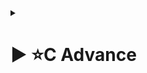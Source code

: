

<details>
  <summary><h1>▶ ⭐C Advance </h2></summary>


<details>
  <summary><h2>Quá trình biên dịch</h2></summary>
	
Quy trình biên dịch là quá trình chuyển đổi từ ngôn ngữ bậc cao (NNBC) (C/C++, Pascal, Java, C#…) sang  ngôn ngữ máy , để máy tính có thể hiểu và thực thi.
### Quá trình biên dịch bao gồm 4 giai đoạn:
- Giai đoàn tiền xử lý (Pre-processor)
- Giai đoạn dịch NNBC sang Asembly (Compiler)
- Giai đoạn dịch asembly sang ngôn ngữ máy (Asember)
- Giai đoạn liên kết (Linker)
![compiler](https://github.com/khokhanptv/ADVANCED-CC-ALGORITHM-T122023/assets/136571945/439abd04-d8d2-4f2c-97a5-be7f5074fe39)

	
**_Pre-processor (Giai đoạn tiền xử lý):_**
- 1 Project có nhiều file:`a.h, b.h, a.c, b.c `và file `main.c` sau quá trình tiền xử lý thành 1 file duy nhất là file `main.i`.
- Lệnh trong CMD là: `gcc -E main.c -o main.i`

**3 việc xảy ra trong quá trình tiền xử lý:**
- Nhận mã nguồn
- Xóa bỏ cmt,ghi chú.
- Chỉ thị tiền xử lý (bắt đầu bằng #) được xử lý.
	- Chỉ thị tiền xử lý dùng để chỉ những thông tin được xử lý ở quá trình tiền xử lý ( Preprocessor). Chia làm 3 nhóm chính:
	- `#include`:Chỉ thị `#include` dùng để chèn nội dung của một file vào mã nguồn chương trình
	- `#define, #undef`:Macro được định nghĩa bằng cách dùng `#define` .Macro là từ dùng để chỉ những thông tin được xử lý ở tiền xử lý
	
		- ví dụ:
		```C
		#define display_sum(a,b) \ // xuống dòng
			printf("this is macro to sum 2 number \n");\
			printf("result is:%d \n",a+b);// dòng cuối cùn không cần\

		int main(){
			display_sum(5,6);
			return 0;
		}
		```
	
	- `#undef`:
		- Dùng để hủy định nghĩa 1 macro đã dc định nghĩa trước đó bằng `#define`.
		- Nếu hai hoặc nhiều tệp tiêu đề có cùng tên macro, chúng có thể xung đột với nhau. Việc sử dụng các chỉ thị này giúp ngăn chặn các xung đột này.

		- ví dụ:
		```C
		#include <stdio.h>
		#include "nhietdo.c"
		#include "doam.c"
		// trong 2 file đều có macro lần lượt là:
		//#define cam_bien 10(nhietdo.c)
		//#define cam_bien 20(doam.c)

		int main(){
			#undef cam_bien
			#define cam_bien 40
			return 0;
		}
		```
	- `#if, #elif, #else, #ifdef, #ifndef`
	- `#if`: Sử dụng để bắt đầu 1 điều kiện tiền xử lý.Nếu đúng thì các dòng lệnh sau `#if` sẽ được biên dịch , sai sẽ bỏ qua đến khi gặp`#endif`.
	- `#elif`: Để thêm 1 ĐK mới khi `#if` hoặc `#elif` sai.
	- `#else`: Dùng khi không có ĐK nào đúng
	- `#ifdef` : Dùng để kiểm tra 1 macro định nghĩa hay chưa.Nếu định nghĩa rồi thì mã sau ifdef sẽ được biên dịch.
	- `#ifndef`: Dùng để kiểm tra 1 macro định nghĩa hay chưa.Nếu chưa định nghĩa thì mã sau ifndef sẽ được biên dịch.Thường dùng để kiểm tra macro đó đã dc định nghĩa trong file nào chưa, kết thúc thì `#endif`

	**Mục đích để tránh Định Nghĩa Nhiều Lần và Xung Đột**
	- Ví dụm trong 1 file `main.h`
	```C
	#ifndef __MAIN_H__
	#define __MAIN_H__
	#include<stdio.h>
	#endif 
	```
	- 1 số toán tử trong Macro: 
		- #define STRINGSIZE(x) #x
		- Ví dụ:
			```C
			#define STRINGSIZE(x) #x
			#define DATA 40

			int main(){
				prinf("the value: %s\n",STRINGSIZE(DATA));
				return 0;
			// sẽ in ra the value: DATA
			}
			```
		- Variadic Macro: Là 1 macro cho phép nhận 1 số lượng biến tham số có thể thay đổi
		<details>
		<summary>Ví dụ:</summary>
		
		```C

			#include <stdio.h>

			#define print_menu_item(...) \
				do { \
					const char *items[] = {__VA_ARGS__}; \
					int n = sizeof(items) / sizeof(items[0]); \
					for (int i = 0; i < n; i++) { \
						print_menu_item(i + 1, items[i]); \
					} \
				} while (0)

			#define case_option(number, function) \
				case number: \
					function(); \
					break;

			#define handle_option(option, ...) \
				switch (option) { \
					__VA_ARGS__ \
					default: \
						printf("Invalid option!\n"); \
				}

			void print_menu_item(int number, const char *item) {
					printf("%d. %s\n", number, item);
				}

			void feature1() { printf("Feature 1 selected\n"); }
			void feature2() { printf("Feature 2 selected\n"); }
			void feature3() { printf("Feature 3 selected\n"); }
			void feature4() { printf("Feature 4 selected\n"); }

			int main() {
				print_menu_item("Option 1", "Option 2", "Option 3", "Option 4", "Exit");

				int option;
				scanf("%d", &option);

				handle_option(option,
							case_option(1, feature1)
							case_option(2, feature2)
							case_option(3, feature3)
							case_option(4, feature4)
				)

				return 0;
		```
		</details>

- **_Compiler (Giai đoạn dịch NNBC sang ngôn ngữ Assembly):_** 
	-  Quá trình này compiler sẽ biên dịch từ file `.i` sang file ngôn ngữ assembly là file `.s`.
	-  Dùng lệnh `gcc -S main.i -o main.s`.
- **_Assembler (Giai đoạn dịch ngôn ngữ Assembly sang ngôn ngữ máy):_** compiler sẽ Biên dịch ngôn ngữ Assembly sang ngôn ngữ máy (0 và 1). Và tạo ra tệp tin Object `.o` 
	-  Dùng lệnh `gcc -c main.s -o main.o` để tạo ra file ".o"  
- **_Linker (Giải đoạn liên kết):_** 
	- 1 hoặc nhiều file.o sẽ được compiler liên kết lại 1 File  `.exe`.
	- File này để hệ điều hành chạy
	- Dùng lệnh `gcc  main.o -o filename` để tạo ra tệp thực thi .

</details>
<details>
  <summary><h2>Stdargt - Assert</h2></summary>

- **Stdargt:** 
- Cú pháp: `#include<stdarg.h>`
- stdarg.h trong Thư viện C định nghĩa một kiểu biến va_list và 3 macro  được sử dụng để lấy các tham số trong một hàm khi không cần biết có bao nhiêu tham số đầu vào
- va_list: là một kiểu dữ liệu.
- va_start: Bắt đầu một danh sách đối số biến đổi. Nó cần được gọi trước khi truy cập các đối số biến đổi đầu tiên.
- va_arg: Truy cập một đối số trong danh sách. Hàm này nhận một đối số của kiểu được xác định bởi tham số thứ hai
- va_end: Kết thúc việc sử dụng danh sách đối số biến đổi. Nó cần được gọi trước khi kết thúc hàm.

<details>
<summary>Ví dụ:</summary>

```C
#include <stdio.h>
#include <stdarg.h>

int sum(int count, ...) {
    va_list args;// đây là 1 kiểu dữ liệu ,để lưu 1 địa chỉ 
    va_start(args, count);//count để xác định  giá trị ban đầu 
	//trong trường hợp này là 4....

    int result = 0;
    for (int i = 0; i < count; i++) {
        result += va_arg(args, int);// ép kiểu dữ liệu 
    }	

    va_end(args);

    return result;
}

int main() {
    printf("Sum: %d\n", sum(4, 1, 2, 3, 4));// sum:10 , vì cout =4>> truyền vào 4 tham số
    return 0;
}

```

</details>

<details>
<summary>Ví dụ 2:</summary>

```C++
#include <stdio.h>
#include <stdarg.h>


typedef struct Data
{
    int x;
    double y;
} Data;

void display(int count, ...) {

    va_list args;

    va_start(args, count);

    int result = 0;

    for (int i = 0; i < count; i++)
    {
        Data tmp = va_arg(args,Data);
        printf("Data.x at %d is: %d\n", i,tmp.x);
        printf("Data.y at %d is: %f\n", i,tmp.y);
    }
   

    va_end(args);


}

int main() {


    display(3, (Data){2,5.0} , (Data){10,57.0}, (Data){29,36.0});
    return 0;
}

```
</details>
<details>
<summary>Ví dụ 3:</summary>

- Bài toán thực tế, làm sao viết 1 hàm chung , để phù hợp với bất kỳ số lượng tham số đầu vào.
- cảm biến độ ẩm 2 tham số , nhiệt độ 3 tham số >> cần 1 hàm phù hợp 

```C
#include <stdio.h>
#include <stdarg.h>

typedef enum {
    TEMPERATURE_SENSOR,
    PRESSURE_SENSOR
} SensorType;// đầu tiên định nghĩa 1 enum

void processSensorData(SensorType type, ...) {
    va_list args;
    va_start(args, type);

    switch (type) {
        case TEMPERATURE_SENSOR: {// khi có bài toán lựa chọn thì dùng switch..case
            int numArgs = va_arg(args, int);
            int sensorId = va_arg(args, int);
            float temperature = va_arg(args, double); // float được promote thành double
            printf("Temperature Sensor ID: %d, Reading: %.2f degrees\n", sensorId, temperature);
            if (numArgs > 2) {
                // Xử lý thêm tham số nếu có
                char* additionalInfo = va_arg(args, char*);
                printf("Additional Info: %s\n", additionalInfo);
            }
            break;
        }
        case PRESSURE_SENSOR: {
            int numArgs = va_arg(args, int);
            int sensorId = va_arg(args, int);
            int pressure = va_arg(args, int);
            printf("Pressure Sensor ID: %d, Reading: %d Pa\n", sensorId, pressure);
            if (numArgs > 2) {
                // Xử lý thêm tham số nếu có
                char* unit = va_arg(args, char*);
                printf("Unit: %s\n", unit);
            }
            break;
        }
    }

    va_end(args);
}

int main() {
    processSensorData(TEMPERATURE_SENSOR, 3, 1, 36.5, "Room Temperature");
    processSensorData(PRESSURE_SENSOR, 2, 2, 101325);
    return 0;
}

```
</details>

- **assert:** 
	- Cung cấp macro assert. 
	- Macro này được sử dụng để kiểm tra một điều kiện. 
	- Nếu điều kiện đúng (true), không có gì xảy ra và chương trình tiếp tục thực thi.
	- Nếu điều kiện sai (false), chương trình dừng lại và thông báo một thông điệp lỗi.
	- Dùng trong debug, dùng #define NDEBUG để tắt debug
	- Tóm lại, assert thường được sử dụng để kiểm tra điều kiện và kết thúc chương trình khi có lỗi 
<details>
<summary>Ví dụ:</summary>

```C
#include <stdio.h>
#include <assert.h>
int main() {   
	int x = 5;    
	assert(x == 5);    // Chương trình sẽ tiếp tục thực thi nếu điều kiện là đúng.
	printf("X is: %d", x);  
	return 0;
}

```
</details>

-Thông thường trong thực tế sẽ code:
<details>
<summary>Ví dụ:</summary>

```C
#define LOG(condition, cmd) assert(condition && #cmd);
int main{
	int x=0;
	LOG(x>5,x phai lon hon 5);
}
```

Hoặc

```C
#include <assert.h>
#define ASSERT_IN_RANGE(val, min, max) assert((val) >= (min) && (val) <= (max))

void setLevel(int level) {
    ASSERT_IN_RANGE(level, 1, 31);
    // Thiết lập cấp độ
}
int main(){
	int x=45;
	int day =5;
	ASSERT_IN_RANGE	(day,0,31);// day <31 thì sẽ thực hiện code tiếp theo
	//sai thì thông báo 
	printf("day bang %d\n",day);

}

```
</details>

</details>
<details>
  <summary><h2>Pointer</h2></summary>

- Con trỏ (pointer) là một biến chứa địa chỉ bộ nhớ của một biến khác. Việc sử dụng con trỏ giúp chúng ta thực hiện các thao tác trên bộ nhớ một cách linh hoạt hơn.
- Thông qua con trỏ có thể thay đổi giá trị tại biến mà nó trỏ tới

- Cách khai báo:

```C
int x = 10;
int *ptr = &x;  // ptr giờ đây chứa địa chỉ của x
*ptr =5;
>> x bằng5
```
- Kích thước của con trỏ phụ thuộc vào kiến trúc máy tính và trình biên dịch.
- `Môi trường Windows 32 bit: 4 bytes`
- `Môi trường Windows 64 bit: 8 bytes`

```C
int main()
{
    int *ptr;
    printf("Size of pointer: %d bytes\n", sizeof(ptr));    
    return 0;

}

```
- Ứng dụng để truyền tham trị .
<details>
<summary>Ví dụ:</summary>

```C
#include <stdio.h>

// Hàm swap: Đổi giá trị của hai biến sử dụng con trỏ
void swap(int *a, int *b)
{
    int tmp = *a;   // Lưu giá trị của biến a vào biến tạm thời tmp
    *a = *b;        // Gán giá trị của biến b cho biến a
    *b = tmp;       // Gán giá trị của biến tạm thời tmp (ban đầu là giá trị của a) cho biến b
}

// Hàm main: Hàm chính của chương trình
int main()
{
    int a = 10, b = 20; // Khai báo và khởi tạo hai biến a và b

    swap(&a, &b);       // Gọi hàm swap để đổi giá trị của a và b

    // In ra giá trị của a và b sau khi đã đổi giá trị
    printf("value a is: %d\n", a);
    printf("value b is: %d\n", b);

    return 0; // Kết thúc chương trình
}

```
</details>

**Các loại con trỏ**
- Con trỏ hàm(Hàm con trỏ)
- Con trỏ void.
- Con trỏ hằng.
- Hằng Con trỏ .
- Con trỏ trỏ tới con trỏ.

**Con trỏ hàm**

- Pointer to function (con trỏ hàm) là một biến giữ địa chỉ của một hàm.Có nghĩa nó trỏ đến vùng nhớ chứa mã máy của hàm được định nghĩa
- Có thể sử dụng con trỏ hàm để truy cập và gọi hàm từ một địa chỉ bộ nhớ cụ thể.
- Cú pháp:
`kiểu dữ liệu (*tên con trỏ hàm)(kieu du liêu1, kieu du liêu2)` 
- kiểu dữ liệu trùng với kiểu dữ liệu của hàm trỏ tới.
- Nếu cần truyền tham số thì kiểu dữ liệu 1 ,2 trùng với hàm truyền vào.
 
```C
#include <stdio.h>
int add(int a, int b) {
    return a + b;
}
int main() {
    int (*sum)(int, int); // Khai báo con trỏ hàm
    sum = add;            // Gán địa chỉ của hàm add cho con trỏ sum

    printf("Sum: %d\n", sum(3, 4)); // Gọi hàm thông qua con trỏ hàm

    return 0;
}
```

**Hàm con trỏ**
- Hàm con trỏ là một hàm mà tham số của nó là một con trỏ hàm.
- Điều này cho phép bạn truyền một hàm cụ thể vào một hàm khác để thực hiện các tác vụ động linh hoạt
<details>
<summary>Ví dụ:</summary>

```C
#include <stdio.h>
// Hàm con trỏ làm tham số cho một hàm khác
void processNumbers(int (*operation)(int, int), int a, int b) {
    int result = operation(a, b);
    printf("Result: %d\n", result);
}

// Hàm mẫu 1
int add(int a, int b) {
    return a + b;
}

int main() {
    int a = 10, b = 5;
    processNumbers(add, a, b);
    

    return 0;
}
```
</details>

**Con trỏ void**
- Void Pointer  là một kiểu đặc biệt của con trỏ ,nó có thể trỏ đến bất kỳ địa chỉ nào mà không cần biết tới kiểu dữ liệu của giá trị tại địa chỉ đó.
- Cách ép kiểu dữ liệu từ con trỏ Void:`(int*)(ptr)` đang ép về kiểu int.
- Dùng trong bài toán , nhiều kiểu dữ liệu mà không muốn dùng nhiều loại con trỏ trỏ tới chúng .
- Trong ví dụ bên dưới, con trỏ ptr trỏ tới tất cả các biến.
<details>
<summary>Ví dụ:</summary>

```C
#include <stdio.h>
#include <stdlib.h>

int sum(int a, int b)
{
    return a+b;
}

int main() {
   
    char array[] = "Hello";
    int value = 5;
    double test = 15.7;
    char letter = 'A';
   
    void *ptr = &value;
    printf("value is: %d\n", *(int*)(ptr));

    ptr = &test;
    printf("value is: %f\n", *(double*)(ptr));

    ptr = &letter;
    printf("value is: %c\n", *(char*)(ptr));

    ptr = sum;
    printf("sum: %d\n", ((int (*)(int,int))ptr)(5,6));

    void *ptr1[] = {&value, &test, &letter , sum, array};

    printf("value: %d\n", *(int*)ptr1[0]);

    printf("value: %c\n", *((char*)ptr1[4]+1));

    return 0;
}

```
</details>

**Con trỏ hằng- Pointer to Constant**
- Khai báo:`const　<Kiểu dữ liệu>　* <Tên con trỏ>;`
- không thể thay đổi giá trị tại biến mà nó đang trỏ đến.
- Ứng dụng:Trong bài toán thao tác với mảng, lý do arr trả về địa chỉ ,là 1 con trỏ , có thể thay đổi giá trị thông qua địa chỉ .
- So sánh:

| Con trỏ thường | Con trỏ hằng|
|-------|-------|
| Có thể thay đổi giá trị | không thể thay đổi giá trị |

```C
 int *ptr;// con trỏ thường
 const int *ptr1;//con trỏ hằng
 x=5;
 ptr=&x;
 *ptr=10;
 printf("x la %d",x);//x =10
 *ptr1 =10;//lỗi , vì nó làm thay đổi giá trị biến
```
**Hằng con trỏ- Constant Pointer**
- Khai báo:`int *const const_ptr = &value;`
- Đặc điểm:
	- Khi khai báo hằng con trỏ cần khởi tạo giá trị địa chỉ cho nó.
	- Khi hằng con trỏ đã trỏ đến 1 địa chỉ nào rồi,nó không thể trỏ tới bất kỳ 1 địa chỉ nào khác.
	- Có thể thay đổi được giá trị tại địa chỉ đã khởi gán ban đầu.

<details>
<summary>Ví dụ:</summary>

```C
#include <stdio.h>
#include <stdlib.h>
int main() {    
	int value = 5;    
	int test = 15;    
	int *const const_ptr = &value;   
	printf("value: %d\n", *const_ptr);    
	*const_ptr = 7   
	printf("value: %d\n", *const_ptr);   
	const_ptr = &test; // LỖI vì đã cố định vào value
	return 0;
}
```

</details>


**Pointer to Pointer**
- là một kiểu dữ liệu trong ngôn ngữ lập trình cho phép bạn lưu trữ địa chỉ của một con trỏ. 
- Con trỏ đến con trỏ cung cấp một cấp bậc trỏ mới, cho phép bạn thay đổi giá trị của con trỏ gốc. 
- Cấp bậc này có thể hữu ích trong nhiều tình huống, đặc biệt là khi bạn làm việc với các hàm cần thay đổi giá trị của con trỏ.

<details>
<summary>Ví dụ:</summary>

```C
int test = 5;	//Address: 0x01
			 	//Value:	5
int *ptr = &test;//Address: 0x02
			 	//Value:	0x01
int **ptr1=&ptr;//Address: 0x03
			 	//Value:	0x01

#include <stdio.h>

int main() {
    int x = 10;
    int *ptr1 = &x;  // Con trỏ ptr1 trỏ đến biến x
    int **ptr2 = &ptr1;  // Con trỏ ptr2 trỏ đến con trỏ ptr1

    printf("Địa chỉ x: %p\n", &x);   //Địa chỉ x: 0x7ffe88cb3ab4
    printf("gia tri ptr1: %p\n", ptr1);//gia tri ptr1: 0x7ffe88cb3ab4
    printf("Địa chỉ con trỏ ptr1: %p\n", &ptr1);//Địa chỉ con trỏ ptr1: 0x7ffe88cb3ab8
    printf("Giá trị của ptr2 (địa chỉ của ptr1): %p\n", ptr2)//Giá trị của ptr2 (địa chỉ của ptr1): 0x7ffe88cb3ab8

    return 0;
}

```
</details>

**NULL Pointer**
- Khai báo:`int *ptr = NULL; `
- NULL pointer là một con trỏ không trỏ đến bất kỳ vùng nhớ cụ thể nào.
- Trong vđk khởi tạo con trỏ phải gán NULL
- Trước khi xài thì phải kiểm tra nó là NULL hay không.
- Lý do nếu kiểm tra không phải là NULL thì con trỏ đang trỏ tới 1 giá trị nào đó ,Tránh dereferencing (sử dụng giá trị mà con trỏ trỏ đến) làm sai chương trình.
- Khi xài xong 1 pointer thì phải gán nó bằng Null, để tránh sử dụng giá trị cũ của con trỏ.

<details>
<summary>Ví dụ:</summary>

```C

#include <stdio.h>
int main() {
    int *ptr = NULL;  // Gán giá trị NULL cho con trỏ 0x0000000

    if (ptr == NULL) {
        printf("Pointer is NULL\n");
    } else {
        printf("Pointer is not NULL\n");
    }

    int score_game = 5;
    if (ptr == NULL)
    {
        ptr = &score_game;
        *ptr = 30;
        ptr = NULL;
    }
}

```
</details>


</details>
<details>
  <summary><h2>Từ khóa đặc biệt trong C </h2></summary>

- Biến cục bộ là biến tồn tại trong các hàm :Hàm main() , hàm con.Biến cục bộ sẽ được lưu vào vùng nhớ stack, thu hồi khi kết thúc hàm. 
- Biến toàn cục là các biến được khai báo ở bên ngoài tất cả các hàm , Biến toàn cục tồn tại cho tới khi chương trình kết thúc.


### Khác nhau của static cục bộ và static toàn cục:

**Biến static cục bộ:** 
- Khi 1 biến cục bộ được khai báo với từ khóa static. Biến sẽ chỉ được khởi tạo 1 lần duy nhất và tồn tại suốt thời gian chạy chương trình. 
- Giá trị của nó không bị mất đi ngay cả khi kết thúc hàm
- Biến static sẽ lưu vào vùng nhớ Data/ Bss, được giải phóng khi kết thúc chương trình.

- Ví dụ:

```C
		#include <stdio.h>
		void printMessage() {
		static int count = 0;
		// Tăng giá trị biến mỗi lần hàm được gọi
		count++;
		printf("Count: %d\n", count);
		}

		int main() {
		// Gọi hàm có sử dụng biến static
		printMessage();//
		printMessage();

		return 0;
		}// KQ:Count: 1,Count: 2

```

**Biến static toàn cục:**  
- Biến toàn cục static sẽ chỉ có thể được truy cập và sử dụng trong File khai báo nó, các File khác không có cách nào truy cập được.Nghĩa là `extern` không dùng được
- Ví dụ:globalStaticVar được khai báo là static và nằm trong file "File1.c". Do đó, bạn không thể trực tiếp truy cập nó từ file "File2.c", bằng extern int globalStaticVar; trong File2.c, chương trình sẽ không biên dịch được và thông báo lỗi.

**Biến Extern:**
- Trong C, khi 1 biến đi sau từ khóa “extern” có nghĩa:
- Từ khóa extern được sử dụng để khai báo một biến,hàm mà đã được định nghĩa bên ngoài chương trình hoặc tệp tin.
- Biến extern không tạo ra bộ nhớ mới cho biến , tiết kiệm dung lượng chương trình
- Biến được tham chiếu phải được khai báo toàn cục.
- Lưu ý: khi sử dụng extern, không được khai báo giá trị ban đầu cho biến

 <details>
<summary>Ví dụ</summary>

- File 1 ta khai báo

```C
int GlobalVariable = 0; // implicit definition 
void SomeFunction(); // function prototype (declaration) 
int main() 
{ 
  GlobalVariable = 1; 
  SomeFunction(); 
  return 0; 
}
```
- File 2, chúng ta extern biến đó để sử dụng

```C
extern int GlobalVariable; // implicit definition 
void SomeFunction(); // function prototype (declaration) 
int main() 
{ 
  GlobalVariable = 1; 
  SomeFunction(); 
  return 0; 
}; 
```
 </details>



**Biến register:**
- Từ khóa register được dùng để khai báo các biến có tính chất như biến cục bộ nhưng mà nó được lưu trong thanh ghi của CPU. Do nó được lưu trong thanh ghi nên tốc độ xử lý sẽ nhanh hơn so với các biến được lưu trong Ram.
    `register int counter = 0;`
- Hạn chế dùng register vì thanh ghi có giới hạn (32 bit là 4 byte , 64 bit là 8 byte ) >> chỉ lưu những biến quan trọng , cần tính toán nhanh
- Giải thích :Nếu khai báo biến thông thường để tính toán không có từ khóa register , thực hiện một phép tính thì cần có 3 bước.
	- Ví dụ: `int a = 6.Ví dụ :a có địa chỉ là 0X01,  a=a+4`
	- B1:Lưu địa chỉ và giá trị của biến vào bộ nhớ RAM : `0X01=6;` 
	- B2:Sau đó chuyển từ Ram qua thanh ghi(register)
	- B3:Từ register chuyển qua ALU (Arithmetic Logic Unit) ,để tính toán.Sau khi tính toán xong thì lại chuyển ngược về register>> về RAM



**Biến volatile:** Thông báo cho trình biên dịch rằng giá trị của biến này không tối ưu , nếu tối ưu thì sẽ không đúng kết quả của người code.
- Sử dụng volatile với biến có giá trị thay đổi từ bên ngoài , liên tục và giống nhau.Nếu không có volatile, compiler sẽ hiểu rằng các biến như vậy dường như không thay đổi giá trị nên compiler có xu hướng loại bỏ để có thể tối ưu kích cỡ file code .
- Ví dụ:
```C
   	int main() {
    volatile int sensorValue;

    while (1) {
        // Đọc giá trị từ cảm biến (sensor)
        sensorValue = readSensor();

        // Xử lý giá trị cảm biến
        processSensorValue(sensorValue);
    }

    return 0;
}
```

</details>
 
<details>
  <summary><h2>Goto_setjmp</h2></summary>

**Goto:**
- goto là một từ khóa trong ngôn ngữ lập trình C, cho phép chương trình nhảy đến một nhãn (label) đã được đặt trước đó trong cùng một hàm.

 <details>
<summary>Ví dụ</summary>

```C
#include <stdio.h>
int main() {    
	int i = 0;   // Đặt nhãn    start        
	if (i >= 5) {           
		goto end;  // Chuyển control đến nhãn "end"       
		}       
		printf("%d ", i);        
		i++;        
		goto start;  // Chuyển control đến nhãn "start"    		 
		end: // Nhãn "end"       
		printf("\n");
		return 0;
	}
```

</details>

**Setjmp.h:**
- `setjmp.h` là một thư viện trong ngôn ngữ lập trình C, chứa các hàm setjmp và longjmp được sử dụng để xử lý các tình huống ngoại lệ.
- Khi điều kiện là sai, chúng không dừng chương trình lại như assert, mà thay vào đó chúng tạo ra một cơ hội để nhảy đến một điểm nhảy trước đó đã được đánh dấu bởi setjmp
- `setjmp` sẽ lưu điểm đánh dấu chương trình ngoại lệ .
- `longjmp` được sử dụng để nhảy đến một điểm  đã được đánh dấu bởi setjmp.

 <details>
<summary>Ví dụ</summary>

```C

#include <stdio.h>
#include <setjmp.h>

jmp_buf buf;//jmp_buf là kiểu dữ liệu trong thư viện Setjmp.h
int exception_code;

#define TRY if ((exception_code = setjmp(buf)) == 0) 
#define CATCH(x) else if (exception_code == (x)) 
#define THROW(x) longjmp(buf, (x))


double divide(int a, int b) {
    if (b == 0) {
        THROW(1); // Mã lỗi 1 
    }
    return (double)a / b;
}

int main() {
    int a = 10;
    int b = 0;
    double result = 0.0;

    TRY {
        result = divide(a, b);
        printf("Result: %f\n", result);
    } CATCH(1) {
        printf("Error: Divide by 0!\n");
    }


    // Các xử lý khác của chương trình
    return 0;
}


```

</details>

</details>

<details>
  <summary><h2>Bitmask </h2></summary>

**Khái niệm**:
- Bitmask là một kỹ thuật sử dụng các bit để lưu trữ  trạng thái. Có thể sử dụng bitmask để đặt, xóa và kiểm tra trạng thái của các bit cụ thể trong một từ  
- Bitmask thường được sử dụng để tối ưu hóa bộ nhớ
- khi muốn Set 1 bit tại ví trí chỉ cần dịch bit 1 tới vị trí Cần SET và OR với iá trị hiện tại
- Khi muốn Clear bit tai vị tri chỉ cần dịch bit 1 tới vị trí cần Clear , đảo ngược hết bit đó  và AND với giá trị hiện tại
- Ví dụ:

```C
	uint8_t x = 0;/0X0000 0000
	// Muốn set tại vị tri 1 
	x = x | (1 << 1);//0x0000 0001
	x = x & ~(1 << 1);0x0000 0000



```
<details>
<summary>Ví dụ 1 </summary>

```C

#include <stdio.h>
#include <stdint.h>


#define GENDER        1 << 0  // Bit 0: Giới tính (0 = Nữ, 1 = Nam)
#define TSHIRT        1 << 1  // Bit 1: Áo thun (0 = Không, 1 = Có)
#define HAT           1 << 2  // Bit 2: Nón (0 = Không, 1 = Có)
#define SHOES         1 << 3  // Bit 3: Giày (0 = Không, 1 = Có)
// Tự thêm 5 tính năng khác
#define FEATURE1      1 << 4  // Bit 4: Tính năng 1
#define FEATURE2      1 << 5  // Bit 5: Tính năng 2
#define FEATURE3      1 << 6  // Bit 6: Tính năng 3
#define FEATURE4      1 << 7  // Bit 7: Tính năng 4

void enableFeature(uint8_t *features, uint8_t feature) {
    *features |= feature;
}

void disableFeature(uint8_t *features, uint8_t feature) {
    *features &= ~feature;
}


int isFeatureEnabled(uint8_t features, uint8_t feature) {
    return (features & feature) != 0;
}

void listSelectedFeatures(uint8_t features) {
    printf("Selected Features:\n");

    if (features & GENDER) {
        printf("- Gender\n");
    }
    if (features & TSHIRT) {
        printf("- T-Shirt\n");
    }
    if (features & HAT) {
        printf("- Hat\n");
    }
    if (features & SHOES) {
        printf("- Shoes\n");
    }
    // Thêm các điều kiện kiểm tra cho các tính năng khác
}

void removeFeatures(uint8_t *features, uint8_t unwantedFeatures) {
    *features &= ~unwantedFeatures;
}


int main() {
    uint8_t options = 0;

    // Thêm tính năng 
    enableFeature(&options, GENDER | TSHIRT | HAT);

    removeFeatures(&options, TSHIRT);

    // Liệt kê các tính năng đã chọn
    listSelectedFeatures(options);
    
    return 0;
}

```

</details>

<details>
<summary>Ví dụ 2 </summary>

```	C
#include <stdio.h>

#define LED1 1 << 0 // 0001
#define LED2 1 << 1 // 0010
#define LED3 1 << 2 // 0100
#define LED4 1 << 3 // 1000


void enableLED(unsigned int *GPIO_PORT, unsigned int LED) {
    *GPIO_PORT |= LED;
}

void disableLED(unsigned int *GPIO_PORT, unsigned int LED) {
    *GPIO_PORT &= ~LED;
}


int main() {
    unsigned int GPIO_PORT = 0; // Giả sử là biến điều khiển cổng GPIO

    // Bật LED1 và LED3
    enableLED(&GPIO_PORT, LED1 | LED3);
    if (GPIO_PORT & LED1 )
    {
        printf("LED1 is on\n");
    }

    if (GPIO_PORT & LED2)
    {
        printf("LED2 is on\n");
    }

    if (GPIO_PORT & LED3)
    {
        printf("LED3 is on\n");
    }
    
    // Tắt LED1 và bật LED2
    disableLED(&GPIO_PORT, LED1);
    enableLED(&GPIO_PORT, LED2);

    if (GPIO_PORT & LED1 )
    {
        printf("LED1 is on\n");
    }

    if (GPIO_PORT & LED2)
    {
        printf("LED2 is on\n");
    }

    if (GPIO_PORT & LED3)
    {
        printf("LED3 is on\n");
    }

    // Cập nhật trạng thái của GPIO_PORT tương ứng với hardware

    return 0;
}
```
</details>


</details>
<details>
  <summary><h2>Struct - Union </h2></summary>

**Struct:**
- Struct là một kiểu dữ liệu chứa nhiều kiểu dữ liệu khác trong nó , kích thước của struct bằng kích thước các thành viên bên trong + phần padding.
- Ví dụ:
![Struct](./Hinhanh/Struct.PNG)
- Tổng Example là 8 byte , 7 byte dữ liệu + 1 byte trống 
![Struct](./Hinhanh/Struct1.PNG)
- Tổng Example là 12 byte ,  7 byte dữ liệu + 5 byte trống
![Struct](./Hinhanh/Struct2.PNG)
- Tổng Example là 24 byte ,cơ bản là tốn time tính

##Mục đích tính toán struct,để tối ưu bộ nhớ,nếu sắp xếp các phần tử không hợp lý sẽ tốn bộ nhớ.


**Union:**
- Union là một kiểu dữ liệu chứa nhiều kiểu dữ liệu khác trong nó ,kích thước của struct bằng kích thước thành viên lớn nhất và cùng 1 vùng nhớ.
![Union](./Hinhanh/Union.PNG)
![Union](./Hinhanh/union1.jpg)
- Tổng Example là 20 byte , thằng nào lớn nhất thì lấy thằng đó

##Mục đích sử dụng  Union ,để tiết kiệm bộ nhớ ,vì 1 thời điểm chỉ có thể sử dụng 1 member. 
- Ứng dụng đọc 1 cảm biến trong nhiều cảm biến.
- Nếu cùng 1 mục đích mà sử dụng struct sẽ tốn nhiều dung lượng hơn.
![Union](./Hinhanh/Union3.PNG)
- Ví dụ trên nếu dùng struct thì 8 byte , trong khi union chỉ 4 byte

</details>
<details>
  <summary><h2>Phân vùng bộ nhớ trên RAM, cấp phát bộ nhớ động</h2></summary>
	
### Phân vùng bộ nhớ trên RAM(Memory layout)
- Chương trình main.exe trên window  hoặc main.hex với VĐK (lưu ở bộ nhớ SSD hoặc FLASH). 
- Khi nhấn run chương trình trên window hoặc cấp nguồn cho vi điều khiển thì những chương trình này sẽ được copy vào bộ nhớ RAM để thực thi.


| Stack |
|:-----:|
|   ↓   |
|   ↑   |	
|  Heap |
|  Bss(Uninitialized data)  |
|  Data(Initialized data)   |
|  Text |
- ***Text:*** Quyền truy cập chỉ có thể Read( không thay đổi)
	- Lưu các hằng số :`const int x =2` 
	- Kích thước là cố định
	- Nó chưa lệnh thực thi :Mã assembly...
- ***Data:*** Quyền truy cập Read-Write
	- Chứa biến toàn cục đã dc khởi tạo hoặc biến static khác 0:`int a=1, int b=2;`
	- Được giải phóng khi kết thúc chương trình
	- Kích thước có thể thay đổi
- ***Bss:*** Quyền truy cập Read-Write
	- Chứa biến toàn cục chưa khởi tạo, hoặc bằng 0:`int a=0, int b;`
	- Các biến static bằng 0 hoặc chưa khởi tạo
	- Được giải phóng khi kết thúc chương trình
	- Kích thước có thể thay đổi
- ***Stack:*** Quyền truy cập là Read-Write.
	- lưu trữ các biến cục bộ.
	- Các tham số truyền vào và các giá trị trả về từ hàm.
	- Hàm main cũng ở vùng stack
	- Sẽ được giải phóng khi ra khỏi hàm
	- Kích thước cố định: phụ thuộc vào hệ điều hành, đối với Windows thường là 1MB, Linux là 8MB.
- ***Heap:*** Quyền truy cập là Read-Write.
	- Được sử dụng để cấp phát bộ nhớ động như: Malloc, Calloc,...
	- Kích thước không cố định.
	- Sẽ được giải phóng khi gọi hàm free,...
	### So sánh Stack và Heap?
	- Bộ nhớ: Bộ nhớ Heap và bộ nhớ Stack bản chất đều cùng là vùng nhớ được tạo ra và lưu trữ trong RAM khi chương trình được thực thi.
		- Stack được dùng để lưu trữ các biến cục bộ trong hàm, tham số truyền vào... Truy cập vào bộ nhớ này rất nhanh và được thực thi khi chương trình được biên dịch.
		- Heap được dùng để lưu trữ vùng nhớ cho những biến con trỏ được cấp phát động bởi các hàm malloc - calloc - realloc (trong C)
	- Kích thước vùng nhớ:
		- Stack: kích thước của bộ nhớ Stack là cố định, tùy thuộc vào từng hệ điều hành, ví dụ hệ điều hành Windows là 1 MB, hệ điều hành Linux là 8 MB (lưu ý là con số có thể khác tùy thuộc vào kiến trúc hệ điều hành của bạn).
		- Heap: kích thước của bộ nhớ Heap là không cố định, có thể tăng giảm do đó đáp ứng được nhu cầu lưu trữ dữ liệu của chương trình.
	### Các cách sử dụng malloc, calloc, realloc, free:
	- ***Malloc:*** Cấp phát bộ nhớ động mỗi phần tử, không khởi tạo giá trị, trả về con trỏ NULL khi cấp phát thành công.
	- ***Calloc:*** Cấp phát bộ nhớ động và khởi tạo cho các phần tử là 0, trả về con trỏ NULL khi cấp phát thành công.
	- ***Realloc:*** Thay đổi kích thước bộ nhớ của bộ nhớ đã được cấp phát trước đó của Malloc và Calloc, trả về con trỏ NULL khi thay đổi thành công.
	- Vậy `Malloc` sẽ nhanh hơn `Calloc`
	- Ví dụ:

	```C
	int main() {
    int *arr_malloc, *arr_calloc;
    size_t size = 5;

    // Sử dụng malloc
    arr_malloc = (int*)malloc(size * sizeof(int));

    // Sử dụng calloc
    arr_calloc = (int*)calloc(size, sizeof(int));

    // Sử dụng Realloc
	arr_malloc = (int*)realloc(arr_malloc, sizeof(int) * 7); // size arr_malloc lúc này là 7


    // Giải phóng bộ nhớ
    free(arr_malloc);
    free(arr_calloc);

    return 0;
	}
	```
<details>
<summary>Ví dụ:</summary>

```C
#include <stdio.h>
#include <stdlib.h>

int main(int argc, char const *argv[])
{  
    int soluongkytu = 0;
    char* ten = (char*) malloc(sizeof(char) * soluongkytu)
    for (int i = 0; i < 3; i++)
    {
        printf("Nhap so luong ky tu trong ten: \n");
        scanf("%d", &soluongkytu);
        ten = realloc(ten, sizeof(char) * soluongkytu);
        printf("Nhap ten cua ban: \n");
        scanf("%s", ten);
        printf("Hello %s\n", ten);
    }

}

```

</details>


- Đặc điểm vùng nhớ
	- Stack: 
		- vùng nhớ Stack được quản lý bởi hệ điều hành, 
		- Dữ liệu được lưu trong Stack sẽ tự động hủy khi hàm thực hiện xong công việc của mình.
	- Heap: k
		- Kích thước của bộ nhớ Heap là không cố định, có thể tăng giảm do đó đáp ứng được nhu cầu lưu trữ dữ liệu ,
		- Dữ liệu trong Heap sẽ không bị hủy khi hàm thực hiện xong, điều đó có nghĩa bạn phải tự tay hủy vùng nhớ bằng câu lệnh free (trong C), và delete hoặc delete [] (trong C++), nếu không sẽ xảy ra hiện tượng rò rỉ bộ nhớ. 
### Lưu ý: 
- Việc tự động dọn vùng nhớ còn tùy thuộc vào trình biên dịch trung gian.
- Vấn đề lỗi xảy ra đối với vùng nhớ Stack: Bởi vì bộ nhớ Stack cố định nên nếu chương trình bạn sử dụng quá nhiều bộ nhớ vượt quá khả năng lưu trữ của Stack chắc chắn sẽ xảy ra tình trạng tràn bộ nhớ Stack (Stack overflow), các trường hợp xảy ra như bạn khởi tạo quá nhiều biến cục bộ, hàm đệ quy vô hạn,..
	- Ví dụ về tràn bộ nhớ stack với hàm đệ quy vô hạn:
	```C
	int foo(int x){
		printf("De quy khong gioi han\n");
		return foo(x);
	}
	```
- Vấn đề lỗi xảy ra đối với vùng nhớ Heap: Nếu bạn liên tục cấp phát vùng nhớ mà không giải phóng thì sẽ bị lỗi tràn vùng nhớ Heap (Heap overflow). Nếu bạn khởi tạo một vùng nhớ quá lớn mà vùng nhớ Heap không thể lưu trữ một lần được sẽ bị lỗi khởi tạo vùng nhớ Heap thất bại.
	- Ví dụ trường hợp khởi tạo vùng nhớ Heap quá lớn:
	```C 
	int *A = (int *)malloc(18446744073709551615); 
	```

- ***Realloc:*** Thay đổi kích thước bộ nhớ của bộ nhớ đã được cấp phát trước đó của Malloc và Calloc, trả về con trỏ NULL khi thay đổi thành công
```C
void* realloc(void* ptr, size_t size);
```
- ***Free:*** Giải phóng bộ nhớ đã được cấp phát bằng Malloc, Calloc, Realloc sau khi sử dụng xong, không có trả về
```C
void free(void* ptr);
```
### Khác nhau của static cục bộ và static toàn cục:

- Biến static cục bộ: Khi 1 biến cục bộ được khai báo với từ khóa static. Biến sẽ chỉ được khởi tạo 1 lần duy nhất và tồn tại suốt thời gian chạy chương trình. Giá trị của nó không bị mất đi ngay cả khi kết thúc hàm. Tuy nhiên khác với biến toàn cục có thể gọi trong tất cả mọi nơi trong chương trình, thì biến cục bộ static chỉ có thể được gọi trong nội bộ hàm khởi tạo ra nó. Mỗi lần hàm được gọi, giá trị của biến chính bằng giá trị tại lần gần nhất hàm được gọi.Biến static sẽ lưu vào vùng nhớ Data/ Bss, được giải phóng khi kết thúc chương trình.

- Ví dụ:

```C
 	#include <stdio.h>
	void printMessage() {
    static int count = 0;
    // Tăng giá trị biến mỗi lần hàm được gọi
    count++;
    printf("Count: %d\n", count);
	}

	int main() {
    // Gọi hàm có sử dụng biến static
    printMessage();//
    printMessage();

    return 0;
	}// KQ:Count: 1,Count: 2

```

- Biến static toàn cục: Biến toàn cục static sẽ chỉ có thể được truy cập và sử dụng trong File khai báo nó, các File khác không có cách nào truy cập được.
- Ví dụ:globalStaticVar được khai báo là static và nằm trong file "File1.c". Do đó, bạn không thể trực tiếp truy cập nó từ file "File2.c", bằng extern int globalStaticVar; trong File2.c, chương trình sẽ không biên dịch được và thông báo lỗi.
- Biến cục bộ: Biến cục bộ sẽ được lưu vào vùng nhớ stack, thu hồi khi kết thúc hàm cục bộ. 

</details>
<details>
  <summary><h2> JSON</h2></summary>

> https://www.w3schools.com/js/js_json_intro.asp
>
> https://www.geeksforgeeks.org/cjson-json-file-write-read-modify-in-c/

- JSON là viết tắt của "JavaScript Object Notation" (Định dạng đối tượng JavaScript).
- JSON là một định dạng văn bản được sử dụng để lưu trữ và truyền dữ liệu; nó được sử dụng để trao đổi dữ liệu giữa các ứng dụng và dịch vụ web.
- JSON là "tự mô tả", dễ đọc và viết cho cả con người và máy tính.

**Trong JSON, giá trị phải thuộc một trong các loại dữ liệu sau:**

- Một chuỗi (phải được viết trong dấu ngoặc kép) -> Ví dụ: {"name":"John"}
- Một số (phải là số nguyên hoặc số thực) -> Ví dụ: {"age":30}
- Một đối tượng (Các giá trị trong JSON có thể là đối tượng) -> Ví dụ: { "employee":{"name":"John", "age":30, "city":"New York"} }
- Một mảng -> Ví dụ: { "employees":["John", "Anna", "Peter"] }
- Một giá trị boolean -> Ví dụ: {"sale":true}
null -> Ví dụ: {"middlename":null}
- Giá trị JSON không thể là một trong các loại dữ liệu sau:
Một hàm,Một ngày,undefined.

```C
	{ "name": "Bob Johnson", "age": 35, "city": "Chicago" },
	{ "name": "John Doe", "age": 30, "city": "New York", "occupation": "Software Engineer", "isStudent": false },
	{
	    "name": "Jane Smith",
	    "age": null,
	    "city": "Los Angeles",
	    "contact": { "email": "jane.smith@example.com", "phone": "555-1234" }
	}

```

<details>
<summary>Ví dụ:</summary>

```C
	#include <stdio.h>
	#include <string.h>
	#include <stdlib.h>
	#include <stddef.h>
	#include <ctype.h>
	#include <stdbool.h>
	
	typedef enum {
	    JSON_NULL,
	    JSON_BOOLEAN,
	    JSON_NUMBER,
	    JSON_STRING,
	    JSON_ARRAY,
	    JSON_OBJECT
	} JsonType;
	
	typedef struct JsonValue {
	    JsonType type;
	    union {
	        int boolean; double number; char *string;
	        struct {
	            struct JsonValue *values;
	            size_t count; // số lượng element
	        } array;
	        struct {
	            char **keys;
	            struct JsonValue *values;
	            size_t count; // số cặp key-value
	        } object;
	    } value;
	} JsonValue;
	
	JsonValue *parse_json(const char **json);
	
	void free_json_value(JsonValue *json_value);
	
	static void skip_whitespace(const char **json) {
	    while (isspace(**json)) {
	        (*json)++;
	    }
	}
	
	JsonValue *parse_null(const char **json) {
	    skip_whitespace(json);
	    if (strncmp(*json, "null", 4) == 0) { // khi bắt gặp đc chữ n -> nó lấy thêm 3 phần tử tiếp theo -> so sánh với null
	        JsonValue *value = (JsonValue *) malloc(sizeof(JsonValue));
	        value->type = JSON_NULL; 
	        *json += 4;
	        return value;
	    }
	    return NULL;
	}
	
	JsonValue *parse_boolean(const char **json) {
	    skip_whitespace(json);
	    JsonValue *value = (JsonValue *) malloc(sizeof(JsonValue));
	    if (strncmp(*json, "true", 4) == 0) {
	        value->type = JSON_BOOLEAN;
	        value->value.boolean = true;
	        *json += 4;
	    } else if (strncmp(*json, "false", 5) == 0) {
	        value->type = JSON_BOOLEAN;
	        value->value.boolean = false;
	        *json += 5;
	    } else {
	        free(value);
	        return NULL;
	    }
	    return value;
	}
	
	JsonValue *parse_number(const char **json) {
	    skip_whitespace(json);
	    char *end; //:') 
	
	    double num = strtod(*json, &end);
	    if (end != *json) {
	        JsonValue *value = (JsonValue *) malloc(sizeof(JsonValue));
	        value->type = JSON_NUMBER;
	        value->value.number = num;
	        *json = end;
	        return value;
	    }
	    return NULL;
	}
	
	JsonValue *parse_string(const char **json) {
	    skip_whitespace(json);
	
	    if (**json == '\"') {
	        (*json)++;
	        const char *start = *json;
	        while (**json != '\"' && **json != '\0') {
	            (*json)++;
	        }
	        if (**json == '\"') {
	            size_t length = *json - start; // 3
	            char *str = (char *) malloc((length + 1) * sizeof(char));
	            strncpy(str, start, length);
	            str[length] = '\0';
	
	            JsonValue *value = (JsonValue *) malloc(sizeof(JsonValue));
	            value->type = JSON_STRING;
	            value->value.string = str;
	            (*json)++;
	            return value;
	        }
	    }
	    return NULL;
	}
	
	JsonValue *parse_array(const char **json) {
	    skip_whitespace(json);
	    if (**json == '[') {
	        (*json)++;
	        skip_whitespace(json);
	
	        JsonValue *array_value = (JsonValue *)malloc(sizeof(JsonValue));
	        array_value->type = JSON_ARRAY;
	        array_value->value.array.count = 0;
	        array_value->value.array.values = NULL;
	
	        /*
	        double arr[2] = {};
	        arr[0] = 30;
	        arr[1] = 70;
	        */
	
	        while (**json != ']' && **json != '\0') {
	            JsonValue *element = parse_json(json); // 70
	            if (element) {
	                array_value->value.array.count++;
	                array_value->value.array.values = (JsonValue *)realloc(array_value->value.array.values, array_value->value.array.count * sizeof(JsonValue));
	                array_value->value.array.values[array_value->value.array.count - 1] = *element;
	                free(element);
	            } else {
	                break;
	            }
	            skip_whitespace(json);
	            if (**json == ',') {
	                (*json)++;
	            }
	        }
	        if (**json == ']') {
	            (*json)++;
	            return array_value;
	        } else {
	            free_json_value(array_value);
	            return NULL;
	        }
	    }
	    return NULL;
	}
	
	JsonValue *parse_object(const char **json) {
	    skip_whitespace(json);
	    if (**json == '{') {
	        (*json)++;
	        skip_whitespace(json);
	
	        JsonValue *object_value = (JsonValue *)malloc(sizeof(JsonValue));
	        object_value->type = JSON_OBJECT;
	        object_value->value.object.count = 0;
	        object_value->value.object.keys = NULL;
	        object_value->value.object.values = NULL;
	
	        while (**json != '}' && **json != '\0') {
	            JsonValue *key = parse_string(json);
	            if (key) {
	                skip_whitespace(json);
	                if (**json == ':') {
	                    (*json)++;
	                    JsonValue *value = parse_json(json);
	                    if (value) {
	                        object_value->value.object.count++;
	                        object_value->value.object.keys = (char **)realloc(object_value->value.object.keys, object_value->value.object.count * sizeof(char *));
	                        object_value->value.object.keys[object_value->value.object.count - 1] = key->value.string;
	
	                        object_value->value.object.values = (JsonValue *)realloc(object_value->value.object.values, object_value->value.object.count * sizeof(JsonValue));
	                        object_value->value.object.values[object_value->value.object.count - 1] = *value;
	                        free(value);
	                    } else {
	                        free_json_value(key);
	                        break;
	                    }
	                } else {
	                    free_json_value(key);
	                    break;
	                }
	            } else {
	                break;
	            }
	            skip_whitespace(json);
	            if (**json == ',') {
	                (*json)++;
	            }
	        }
	        if (**json == '}') {
	            (*json)++;
	            return object_value;
	        } else {
	            free_json_value(object_value);
	            return NULL;
	        }
	    }
	    return NULL;
	}
	
	JsonValue *parse_json(const char **json) { // làm việc với giá trị json_str_value 
	    while (isspace(**json)) {
	        (*json)++;
	    }
	
	    switch (**json) {
	        case 'n':
	            return parse_null(json);
	        case 't':
	        case 'f':
	            return parse_boolean(json);
	        case '\"':
	            return parse_string(json);
	        case '[':
	            return parse_array(json);
	        case '{':
	            return parse_object(json);
	        default:
	            if (isdigit(**json) || **json == '-') return parse_number(json);
	            else return NULL; // Lỗi phân tích cú pháp
	    }
	}
	
	void free_json_value(JsonValue *json_value) {
	    if (json_value == NULL) return;
	    
	    switch (json_value->type) {
	        case JSON_STRING:
	            free(json_value->value.string);
	            break;
	        case JSON_ARRAY:
	            for (size_t i = 0; i < json_value->value.array.count; i++) {
	                free_json_value(&json_value->value.array.values[i]);
	            }
	            free(json_value->value.array.values);
	            break;
	        case JSON_OBJECT:
	            for (size_t i = 0; i < json_value->value.object.count; i++) {
	                free(json_value->value.object.keys[i]);
	                free_json_value(&json_value->value.object.values[i]);
	            }
	            free(json_value->value.object.keys);
	            free(json_value->value.object.values);
	            break;
	        default:
	            break;
	    }
	}
	
	void test(JsonValue* json_value){
	    if (json_value != NULL && json_value->type == JSON_OBJECT) {
	        // Truy cập giá trị của các trường trong đối tượng JSON
	        size_t num_fields = json_value->value.object.count;
	        size_t num_fields2 = json_value->value.object.values->value.object.count;
	        for (size_t i = 0; i < num_fields; ++i) {
	
	            char* key = json_value->value.object.keys[i];
	            JsonValue* value = &json_value->value.object.values[i];
	
	            JsonType type = (int)(json_value->value.object.values[i].type);
	
	            if(type == JSON_STRING) printf("%s: %s\n", key, value->value.string);
	        
	            if(type == JSON_NUMBER) printf("%s: %f\n", key, value->value.number);
	        
	            if(type == JSON_BOOLEAN) printf("%s: %s\n", key, value->value.boolean ? "True":"False");
	
	            if(type == JSON_OBJECT){
	                printf("%s: \n", key);
	                test(value);
	            }
	
	            if(type == JSON_ARRAY){
	                printf("%s: ", key);
	                for (int i = 0; i < value->value.array.count; i++) {
	                   test(value->value.array.values + i);
	                } 
	                printf("\n");
	            }
	        }
	    } else {
		    if(json_value->type == JSON_STRING) printf("%s ", json_value->value.string);
		    
		    if(json_value->type == JSON_NUMBER) printf("%f ", json_value->value.number);
		
		    if(json_value->type == JSON_BOOLEAN) printf("%s ", json_value->value.boolean ? "True":"False");
		
		    if(json_value->type == JSON_OBJECT){
			printf("%s: \n", json_value->value.object.keys);
			test(json_value->value.object.values);          
	            }
	      }
	}
	
	int main(int argc, char const *argv[]) {
	     
	     // Chuỗi JSON đầu vào
	    const char* json_str = "{"
	                        "\"1001\":{"
	                          "\"SoPhong\":3,"
	                          "\"NguoiThue\":{"
	                            "\"Ten\":\"Nguyen Van A\","
	                            "\"CCCD\":\"1920517781\","
	                            "\"Tuoi\":26,"
	                            "\"ThuongTru\":{"
	                              "\"Duong\":\"73 Ba Huyen Thanh Quan\","
	                              "\"Phuong_Xa\":\"Phuong 6\","
	                              "\"Tinh_TP\":\"Ho Chi Minh\""
	                            "}"
	                          "},"
	                          "\"SoNguoiO\":{"
	                            "\"1\":\"Nguyen Van A\","
	                            "\"2\":\"Nguyen Van B\","
	                            "\"3\":\"Nguyen Van C\""
	                          "},"
	                          "\"TienDien\": [24, 56, 98],"
	                          "\"TienNuoc\":30.000"
	                        "},"
	                        "\"1002\":{"
	                          "\"SoPhong\":5,"
	                          "\"NguoiThue\":{"
	                            "\"Ten\":\"Phan Hoang Trung\","
	                            "\"CCCD\":\"012345678912\","
	                            "\"Tuoi\":24,"
	                            "\"ThuongTru\":{"
	                              "\"Duong\":\"53 Le Dai Hanh\","
	                              "\"Phuong_Xa\":\"Phuong 11\","
	                              "\"Tinh_TP\":\"Ho Chi Minh\""
	                            "}"
	                          "},"
	                          "\"SoNguoiO\":{"
	                            "\"1\":\"Phan Van Nhat\","
	                            "\"2\":\"Phan Van Nhi\","
	                            "\"2\":\"Phan Van Tam\","
	                            "\"3\":\"Phan Van Tu\""
	                          "},"
	                          "\"TienDien\":23.000,"
	                          "\"TienNuoc\":40.000"
	                        "}"
	                      "}";
	    
	
	    // Phân tích cú pháp chuỗi JSON
	    JsonValue* json_value = parse_json(&json_str);
	
	   test(json_value);
	
	    // Kiểm tra kết quả phân tích cú pháp
	
	       // Giải phóng bộ nhớ được cấp phát cho JsonValue
	    free_json_value(json_value);
	    
	        //printf("test = %x", '\"');
	
	       // hienthi(5);
	    
	    return 0;
	}






```
</details>

</details>
</details>






 





